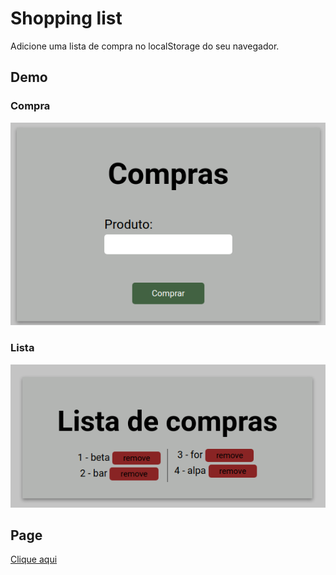 # Shopping list

Adicione uma lista de compra no localStorage do seu navegador.

## Demo
### Compra
![demo](./img/shopping.png)
### Lista
![list](./img/list.png)

## Page
[Clique aqui](https://leltonborges.github.io/shopping-list/)